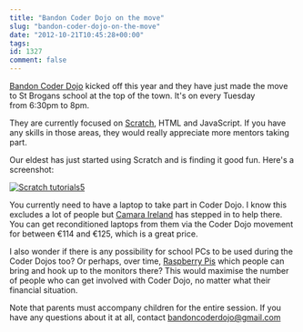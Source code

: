 ```yaml
---
title: "Bandon Coder Dojo on the move"
slug: "bandon-coder-dojo-on-the-move"
date: "2012-10-21T10:45:28+00:00"
tags:
id: 1327
comment: false
---
```


[Bandon Coder Dojo](http://zen.coderdojo.com/dojo/144) kicked off this year and they have just made the move to St Brogans school at the top of the town. It's on every Tuesday from 6:30pm to 8pm.

They are currently focused on [Scratch](http://scratch.mit.edu/), HTML and JavaScript. If you have any skills in those areas, they would really appreciate more mentors taking part.

Our eldest has just started using Scratch and is finding it good fun. Here's a screenshot:

[![](https://conoroneill.com.s3.amazonaws.com/wp-content/uploads/2012/10/Scratch-tutorials5.jpg "Scratch tutorials5")](https://conoroneill.com.s3.amazonaws.com/wp-content/uploads/2012/10/Scratch-tutorials5.jpg)

You currently need to have a laptop to take part in Coder Dojo. I know this excludes a lot of people but [Camara Ireland](http://coderdojo.com/2012/09/18/camara-laptops/) has stepped in to help there. You can get reconditioned laptops from them via the Coder Dojo movement for between €114 and €125, which is a great price.

I also wonder if there is any possibility for school PCs to be used during the Coder Dojos too? Or perhaps, over time, [Raspberry Pis](http://www.raspberrypi.org/faqs) which people can bring and hook up to the monitors there? This would maximise the number of people who can get involved with Coder Dojo, no matter what their financial situation.

Note that parents must accompany children for the entire session. If you have any questions about it at all, contact bandoncoderdojo@gmail.com
